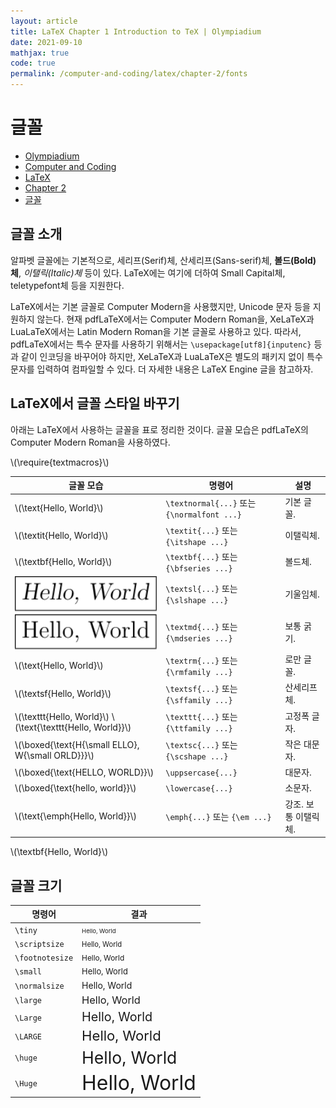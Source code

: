 ```yaml
---
layout: article
title: LaTeX Chapter 1 Introduction to TeX | Olympiadium
date: 2021-09-10
mathjax: true
code: true
permalink: /computer-and-coding/latex/chapter-2/fonts
---
```

# 글꼴
<ul class="breadcrumb">
	<li><a href="{{ site.homeurl }}">Olympiadium</a></li> 
	<li><a href="{{ site.homeurl }}computer-and-coding/">Computer and Coding</a></li> 
	<li><a href="{{ site.homeurl }}computer-and-coding/latex/">LaTeX</a></li>
	<li><a href="{{ site.homeurl }}computer-and-coding/latex/chapter-2/">Chapter 2</a></li>
	<li><a href="{{ site.homeurl }}computer-and-coding/latex/chapter-2/fonts/">글꼴</a></li>
</ul>

## 글꼴 소개
알파벳 글꼴에는 기본적으로, 세리프(Serif)체, 산세리프(Sans-serif)체, <b>볼드(Bold)체</b>, <i>이탤릭(Italic)체</i> 등이 있다. LaTeX에는 여기에 더하여 Small Capital체, teletypefont체 등을 지원한다.

LaTeX에서는 기본 글꼴로 Computer Modern을 사용했지만, Unicode 문자 등을 지원하지 않는다. 현재 pdfLaTeX에서는 Computer Modern Roman을, XeLaTeX과 LuaLaTeX에서는 Latin Modern Roman을 기본 글꼴로 사용하고 있다. 따라서, pdfLaTeX에서는 특수 문자를 사용하기 위해서는 <code class="lang-latex">\usepackage[utf8]{inputenc}</code> 등과 같이 인코딩을 바꾸어야 하지만, XeLaTeX과 LuaLaTeX은 별도의 패키지 없이 특수 문자를 입력하여 컴파일할 수 있다. 더 자세한 내용은 LaTeX Engine 글을 참고하자.

## LaTeX에서 글꼴 스타일 바꾸기
아래는 LaTeX에서 사용하는 글꼴을 표로 정리한 것이다. 글꼴 모습은 pdfLaTeX의 Computer Modern Roman을 사용하였다.
<p>\(\require{textmacros}\)</p>
<table>
<thead>
<tr>
<th>글꼴 모습</th>
<th>명령어</th>
<th>설명</th>
</tr>
</thead>
<tbody>
<tr>
<td>\(\text{Hello, World}\)</td>
<td><code class="lang-latex">\textnormal{...}</code> 또는 <code class="lang-latex">{\normalfont ...}</code></td>
<td>기본 글꼴.</td>
</tr>
<tr>
<td>\(\textit{Hello, World}\)</td>
<td><code class="lang-latex">\textit{...}</code> 또는 <code class="lang-latex">{\itshape ...}</code></td>
<td>이탤릭체.</td>
</tr>
<tr>
<td>\(\textbf{Hello, World}\)</td>
<td><code class="lang-latex">\textbf{...}</code> 또는 <code class="lang-latex">{\bfseries ...}</code></td>
<td>볼드체.</td>
</tr>
<tr>
<td><img src="/images/posts/latex/fonts/textsl.svg" style="vertical-align: bottom;" width="100%"></td>
<td><code class="lang-latex">\textsl{...}</code> 또는 <code class="lang-latex">{\slshape ...}</code></td>
<td>기울임체.</td>
</tr>
<tr>
<td><img src="/images/posts/latex/fonts/textmd.svg" style="vertical-align: bottom;" width="100%"></td>
<td><code class="lang-latex">\textmd{...}</code> 또는 <code class="lang-latex">{\mdseries ...}</code></td>
<td>보통 굵기.</td>
</tr>
<tr>
<td>\(\text{Hello, World}\)</td>
<td><code class="lang-latex">\textrm{...}</code> 또는 <code class="lang-latex">{\rmfamily ...}</code></td>
<td>로만 글꼴.</td>
</tr>
<tr>
<td>\(\textsf{Hello, World}\)</td>
<td><code class="lang-latex">\textsf{...}</code> 또는 <code class="lang-latex">{\sffamily ...}</code></td>
<td>산세리프체.</td>
</tr>
<tr>
<td>\(\texttt{Hello, World}\) \(\text{\texttt{Hello, World}}\)</td>
<td><code class="lang-latex">\texttt{...}</code> 또는 <code class="lang-latex">{\ttfamily ...}</code></td>
<td>고정폭 글자.</td>
</tr>
<tr>
<td>\(\boxed{\text{H{\small ELLO}, W{\small ORLD}}}\)</td>
<td><code class="lang-latex">\textsc{...}</code> 또는 <code class="lang-latex">{\scshape ...}</code></td>
<td>작은 대문자.</td>
</tr>
<tr>
<td>\(\boxed{\text{HELLO, WORLD}}\)</td>
<td><code class="lang-latex">\uppsercase{...}</code></td>
<td>대문자.</td>
</tr>
<tr>
<td>\(\boxed{\text{hello, world}}\)</td>
<td><code class="lang-latex">\lowercase{...}</code></td>
<td>소문자.</td>
</tr>
<tr>
<td>\(\text{\emph{Hello, World}}\)</td>
<td><code class="lang-latex">\emph{...}</code> 또는 <code class="lang-latex">{\em ...}</code></td>
<td>강조. 보통 이탤릭체.</td>
</tr>
</tbody>
</table>
<p>\(\textbf{Hello, World}\)</p>

## 글꼴 크기

<table>
<thead>
<tr>
<th>명령어</th>
<th>결과</th>
</tr>
</thead>
<tbody>
<tr>
<td><code class="lang-latex">\tiny</code>
</td>
<td><span style="font-size:68%;">Hello, World</span>
</td></tr>
<tr>
<td><code class="lang-latex">\scriptsize</code>
</td>
<td><span style="font-size:80%;">Hello, World</span>
</td></tr>
<tr>
<td><code class="lang-latex">\footnotesize</code>
</td>
<td><span style="font-size:85%;">Hello, World</span>
</td></tr>
<tr>
<td><code class="lang-latex">\small</code>
</td>
<td><span style="font-size:92%;">Hello, World</span>
</td></tr>
<tr>
<td><code class="lang-latex">\normalsize</code>
</td>
<td><span style="font-size:100%;">Hello, World</span>
</td></tr>
<tr>
<td><code class="lang-latex">\large</code>
</td>
<td><span style="font-size:117%;">Hello, World</span>
</td></tr>
<tr>
<td><code class="lang-latex">\Large</code>
</td>
<td><span style="font-size:141%;">Hello, World</span>
</td></tr>
<tr>
<td><code class="lang-latex">\LARGE</code>
</td>
<td><span style="font-size:158%;">Hello, World</span>
</td></tr>
<tr>
<td><code class="lang-latex">\huge</code>
</td>
<td><span style="font-size:190%;">Hello, World</span>
</td></tr>
<tr>
<td><code class="lang-latex">\Huge</code>
</td>
<td><span style="font-size:228%;">Hello, World</span>
</td></tr></tbody>